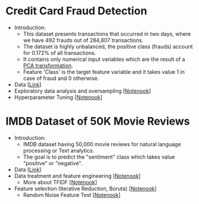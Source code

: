 # Credit Card Fraud Detection
- Introduction:
  - This dataset presents transactions that occurred in two days, where we have 492 frauds out of 284,807 transactions.
  - The dataset is highly unbalanced, the positive class (frauds) account for 0.172% of all transactions.
  - It contains only numerical input variables which are the result of a [PCA transformation](https://en.wikipedia.org/wiki/Principal_component_analysis).
  - Feature 'Class' is the target feature variable and it takes value 1 in case of fraud and 0 otherwise.
- Data [[Link](https://www.kaggle.com/datasets/mlg-ulb/creditcardfraud)]
- Exploratory data analysis and oversampling [[Notenook](https://github.com/houzhj/Machine_Learning/blob/main/ipynb/credit_card_fraud_EAD_oversampling.ipynb)]
- Hyperparameter Tuning [[Notenook]()]




# IMDB Dataset of 50K Movie Reviews
- Introduction:
  - IMDB dataset having 50,000 movie reviews for natural language processing or Text analytics.
  - The goal is to predict the "sentiment" class which takes value "positive" or "negative".
- Data [[Link](https://www.kaggle.com/datasets/lakshmi25npathi/imdb-dataset-of-50k-movie-reviews)]
- Data treatment and feature engineering [[Notenook](https://github.com/houzhj/Machine_Learning/blob/main/ipynb/imdb_data.ipynb)]
  - More about TFIDF [[Notenook](https://github.com/houzhj/Machine_Learning/blob/main/ipynb/tfidf.ipynb)]
- Feature selection (Iterative Reduction, Boruta) [[Notenook](https://github.com/houzhj/Machine_Learning/blob/main/ipynb/imdb_feature_selection.ipynb)]
  - Random Noise Feature Test [[Notenook](https://github.com/houzhj/Machine_Learning/blob/main/ipynb/imdb_random_noise_test.ipynb)]




